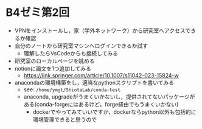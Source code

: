 # B4ゼミ第2回
  - VPNをインストールし，家（学外ネットワーク）から研究室へアクセスできるか確認
  - 自分のノートから研究室マシンへログインできるか試す
    - 理解したらVsCodeからも接続してみる
  - 研究室のローカルページを眺める
  - notionに論文を1つ追加してみる
    - https://link.springer.com/article/10.1007/s11042-023-15824-w
  - anacondaの環境構築をし，適当なpythonスクリプトを書いてみる
    - see: `/home/ymgt/ShiotaLab/conda-test`
    - anaconda, upgradeがうまくいかないし，提供されてないパッケージがある(conda-forgeにはあるけど，forge経由でもうまくいかない)
      - dockerでやってみていいですか，dockerならpython以外も包括的に環境管理できると思うので